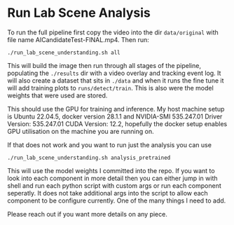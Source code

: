 # Run Lab Scene Analysis

To run the full pipeline first copy the video into the dir ```data/original``` with file name AICandidateTest-FINAL.mp4. Then run:

```./run_lab_scene_understanding.sh all```

This will build the image then run through all stages of the pipeline, populating the ```./results``` dir with a video overlay and tracking event log. It will also create a dataset that sits in ```./data``` and when it runs the fine tune it will add training plots to ```runs/detect/train```. This is also were the model weights that were used are stored.

This should use the GPU for training and inference. My host machine setup is Ubuntu 22.04.5, docker version 28.1.1 and NVIDIA-SMI 535.247.01 Driver Version: 535.247.01 CUDA Version: 12.2, hopefully the docker setup enables GPU utilisation on the machine you are running on.

If that does not work and you want to run just the analysis you can use

```./run_lab_scene_understanding.sh analysis_pretrained```

This will use the model weights I committed into the repo. If you want to look into each component in more detail then you can either jump in with shell and run each python script with custom args or run each component seperatly. It does not take additional args into the script to allow each component to be configure currently. One of the many things I need to add. 

Please reach out if you want more details on any piece. 

